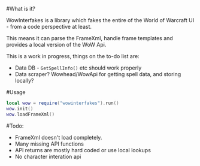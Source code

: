 #What is it?

WowInterfakes is a library which fakes the entire of the World of Warcraft UI - from a code perspective at least.

This means it can parse the FrameXml, handle frame templates and provides a local version of the WoW Api.

This is a work in progress, things on the to-do list are:

* Data DB - `GetSpellInfo()` etc should work properly
* Data scraper? Wowhead/WowApi for getting spell data, and storing locally?

#Usage

```lua
local wow = require("wowinterfakes").run()
wow.init()
wow.loadFrameXml()
```

#Todo:

* FrameXml doesn't load completely.
* Many missing API functions
* API returns are mostly hard coded or use local lookups
* No character interation api
